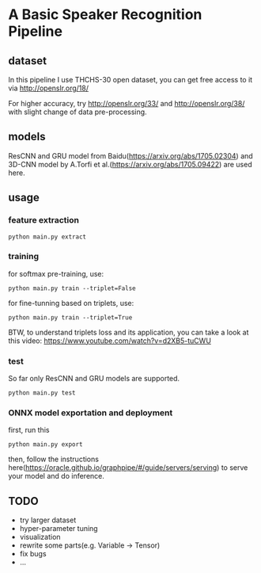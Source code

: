 # A Basic Speaker Recognition Pipeline

## dataset
In this pipeline I use THCHS-30 open dataset, you can get free access to it via 
http://openslr.org/18/

For higher accuracy, try http://openslr.org/33/ and http://openslr.org/38/ with slight change of data pre-processing.


## models
ResCNN and GRU model from Baidu(https://arxiv.org/abs/1705.02304) and 3D-CNN model by A.Torfi et al.(https://arxiv.org/abs/1705.09422) are used here.


## usage
### feature extraction
`python main.py extract`

### training
for softmax pre-training, use:

`python main.py train --triplet=False`

for fine-tunning based on triplets, use:

`python main.py train --triplet=True`

BTW, to understand triplets loss and its application, you can take a look at this video: https://www.youtube.com/watch?v=d2XB5-tuCWU

### test
So far only ResCNN and GRU models are supported.

`python main.py test`

### ONNX model exportation and deployment

first, run this

`python main.py export`

then, follow the instructions here(https://oracle.github.io/graphpipe/#/guide/servers/serving) to serve your model and do inference.

## TODO
- try larger dataset
- hyper-parameter tuning
- visualization
- rewrite some parts(e.g. Variable -> Tensor)
- fix bugs
- ...
